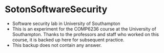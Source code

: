 # SotonSoftwareSecurity
- Software security lab in University of Southampton
- This is an experiment for the COMP6236 course at the University of Southampton. Thanks to the professors and staff who worked on this course, it is backed up here for subsequent practice.
- This backup does not contain any answer.
